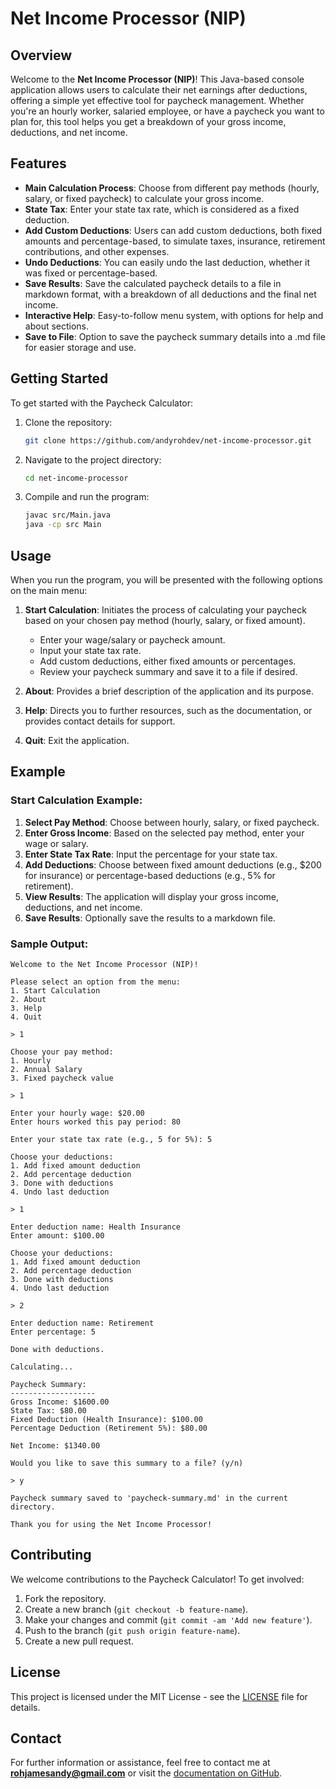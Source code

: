 
# **Net Income Processor (NIP)**

## **Overview**
Welcome to the **Net Income Processor (NIP)**! This Java-based console application allows users to calculate their net earnings after deductions, offering a simple yet effective tool for paycheck management. Whether you're an hourly worker, salaried employee, or have a paycheck you want to plan for, this tool helps you get a breakdown of your gross income, deductions, and net income.

## **Features**
- **Main Calculation Process**: Choose from different pay methods (hourly, salary, or fixed paycheck) to calculate your gross income.
- **State Tax**: Enter your state tax rate, which is considered as a fixed deduction.
- **Add Custom Deductions**: Users can add custom deductions, both fixed amounts and percentage-based, to simulate taxes, insurance, retirement contributions, and other expenses.
- **Undo Deductions**: You can easily undo the last deduction, whether it was fixed or percentage-based.
- **Save Results**: Save the calculated paycheck details to a file in markdown format, with a breakdown of all deductions and the final net income.
- **Interactive Help**: Easy-to-follow menu system, with options for help and about sections.
- **Save to File**: Option to save the paycheck summary details into a .md file for easier storage and use.

## **Getting Started**
To get started with the Paycheck Calculator:

1. Clone the repository:
   ```bash
   git clone https://github.com/andyrohdev/net-income-processor.git
   ```

2. Navigate to the project directory:
   ```bash
   cd net-income-processor
   ```

3. Compile and run the program:
   ```bash
   javac src/Main.java
   java -cp src Main
   ```

## **Usage**
When you run the program, you will be presented with the following options on the main menu:

1. **Start Calculation**: Initiates the process of calculating your paycheck based on your chosen pay method (hourly, salary, or fixed amount).
   - Enter your wage/salary or paycheck amount.
   - Input your state tax rate.
   - Add custom deductions, either fixed amounts or percentages.
   - Review your paycheck summary and save it to a file if desired.
   
2. **About**: Provides a brief description of the application and its purpose.
   
3. **Help**: Directs you to further resources, such as the documentation, or provides contact details for support.

4. **Quit**: Exit the application.

## **Example**
### Start Calculation Example:
1. **Select Pay Method**: Choose between hourly, salary, or fixed paycheck.
2. **Enter Gross Income**: Based on the selected pay method, enter your wage or salary.
3. **Enter State Tax Rate**: Input the percentage for your state tax.
4. **Add Deductions**: Choose between fixed amount deductions (e.g., $200 for insurance) or percentage-based deductions (e.g., 5% for retirement).
5. **View Results**: The application will display your gross income, deductions, and net income.
6. **Save Results**: Optionally save the results to a markdown file.

### Sample Output:
```
Welcome to the Net Income Processor (NIP)!

Please select an option from the menu:
1. Start Calculation
2. About
3. Help
4. Quit

> 1

Choose your pay method:
1. Hourly
2. Annual Salary
3. Fixed paycheck value

> 1

Enter your hourly wage: $20.00
Enter hours worked this pay period: 80

Enter your state tax rate (e.g., 5 for 5%): 5

Choose your deductions:
1. Add fixed amount deduction
2. Add percentage deduction
3. Done with deductions
4. Undo last deduction

> 1

Enter deduction name: Health Insurance
Enter amount: $100.00

Choose your deductions:
1. Add fixed amount deduction
2. Add percentage deduction
3. Done with deductions
4. Undo last deduction

> 2

Enter deduction name: Retirement
Enter percentage: 5

Done with deductions.

Calculating...

Paycheck Summary:
-------------------
Gross Income: $1600.00
State Tax: $80.00
Fixed Deduction (Health Insurance): $100.00
Percentage Deduction (Retirement 5%): $80.00

Net Income: $1340.00

Would you like to save this summary to a file? (y/n)

> y

Paycheck summary saved to 'paycheck-summary.md' in the current directory.

Thank you for using the Net Income Processor!

```

## **Contributing**
We welcome contributions to the Paycheck Calculator! To get involved:

1. Fork the repository.
2. Create a new branch (`git checkout -b feature-name`).
3. Make your changes and commit (`git commit -am 'Add new feature'`).
4. Push to the branch (`git push origin feature-name`).
5. Create a new pull request.

## **License**
This project is licensed under the MIT License - see the [LICENSE](LICENSE.txt) file for details.

## **Contact**
For further information or assistance, feel free to contact me at **rohjamesandy@gmail.com** or visit the [documentation on GitHub](https://github.com/andyrohdev/net-income-processor).
